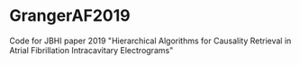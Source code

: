 # GrangerAF2019
Code for JBHI paper 2019 "Hierarchical Algorithms for Causality Retrieval in Atrial Fibrillation Intracavitary Electrograms"
